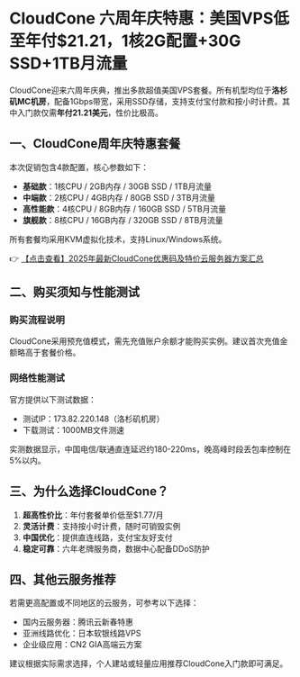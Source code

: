 # CloudCone 六周年庆特惠：美国VPS低至年付$21.21，1核2G配置+30G SSD+1TB月流量

CloudCone迎来六周年庆典，推出多款超值美国VPS套餐。所有机型均位于**洛杉矶MC机房**，配备1Gbps带宽，采用SSD存储，支持支付宝付款和按小时计费。其中入门款仅需**年付21.21美元**，性价比极高。

## 一、CloudCone周年庆特惠套餐

本次促销包含4款配置，核心参数如下：

- **基础款**：1核CPU / 2GB内存 / 30GB SSD / 1TB月流量
- **中端款**：2核CPU / 4GB内存 / 80GB SSD / 3TB月流量
- **高性能款**：4核CPU / 8GB内存 / 160GB SSD / 5TB月流量
- **旗舰款**：8核CPU / 16GB内存 / 320GB SSD / 8TB月流量

所有套餐均采用KVM虚拟化技术，支持Linux/Windows系统。

👉 [【点击查看】2025年最新CloudCone优惠码及特价云服务器方案汇总](https://bit.ly/Cloudcone)

## 二、购买须知与性能测试

### 购买流程说明
CloudCone采用预充值模式，需先充值账户余额才能购买实例。建议首次充值金额略高于套餐价格。

### 网络性能测试
官方提供以下测试数据：
- 测试IP：173.82.220.148（洛杉矶机房）
- 下载测试：1000MB文件测速

实测数据显示，中国电信/联通直连延迟约180-220ms，晚高峰时段丢包率控制在5%以内。

## 三、为什么选择CloudCone？

1. **超高性价比**：年付套餐单价低至$1.77/月
2. **灵活计费**：支持按小时计费，随时可销毁实例
3. **中国优化**：提供直连线路，支付宝友好支付
4. **稳定可靠**：六年老牌服务商，数据中心配备DDoS防护

## 四、其他云服务推荐

若需更高配置或不同地区的云服务，可参考以下选择：
- 国内云服务器：腾讯云新春特惠
- 亚洲线路优化：日本软银线路VPS
- 企业级应用：CN2 GIA高端云方案

建议根据实际需求选择，个人建站或轻量应用推荐CloudCone入门款即可满足。